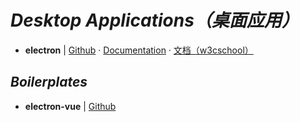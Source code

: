 # _Desktop Applications（桌面应用）_

- **electron** | [Github](https://github.com/electron/electron) · [Documentation](https://electronjs.org/docs)  · [文档（w3cschool）](https://www.w3cschool.cn/electronmanual/)


## _Boilerplates_

- **electron-vue** | [Github](https://github.com/SimulatedGREG/electron-vue)
